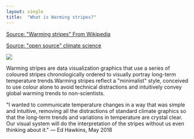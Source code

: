 ```yaml
---
layout: single
title:  "What is Warming stripes?"
---
```


[Source: "Warming stripes" From Wikipedia](https://en.wikipedia.org/wiki/Warming_stripes)

[Source: "open source" climate science](https://www.climate-lab-book.ac.uk/warming-stripes/)

![](https://www.climatecentral.org/_next/image?url=https%3A%2F%2Fimages.ctfassets.net%2Fcxgxgstp8r5d%2Fcm-875-graphic-global-warming-stripes%2F868a5f842ef8fd263f7f81d049df2272%2F20222021GlobalTemps_Stripes_en_title_lg.jpg&w=1200&q=75)

Warming stripes are data visualization graphics that use a series of coloured stripes chronologically ordered to visually portray long-term temperature trends.Warming stripes reflect a "minimalist" style, conceived to use colour alone to avoid technical distractions and intuitively convey global warming trends to non-scientists.

"I wanted to communicate temperature changes in a way that was simple and intuitive, removing all the distractions of standard climate graphics so that the long-term trends and variations in temperature are crystal clear. Our visual system will do the interpretation of the stripes without us even thinking about it."
— Ed Hawkins, May 2018



